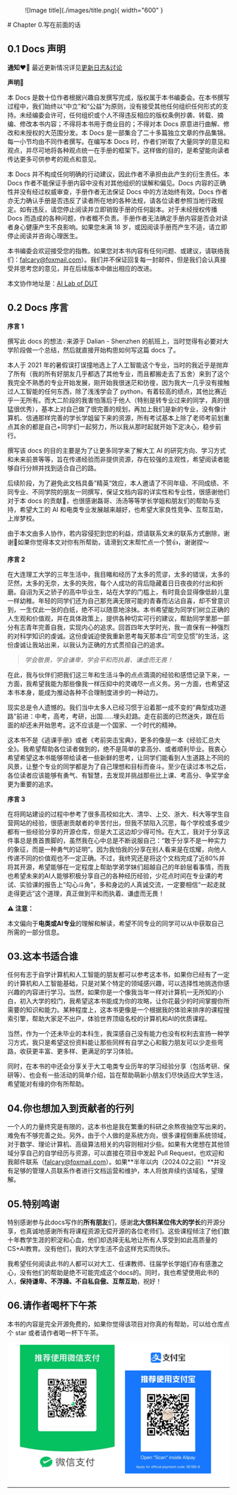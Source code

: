 <figure markdown>
  ![Image title](./images/title.png){ width="600" }
</figure>
# Chapter 0.写在前面的话

## 0.1 Docs 声明
**通知❤️‍🔥**
最近更新情况详见[更新日志&讨论](https://dutailab.wiki/TODOLIST/)

**声明📖**

本 Docs 是数十位作者根据兴趣自发撰写完成，版权属于本书编委会。在本书撰写过程中，我们始终以“中立”和“公益”为原则，没有接受其他任何组织任何形式的支持。未经编委会许可，任何组织或个人不得违反相应的版权条例抄袭、转载、摘编、修改本书内容；不得将本书用于商业目的；不得对本 Docs 原意进行曲解、修改和未授权的大范围分发。本 Docs 是一部集合了二十多篇独立文章的作品集锦。每一小节均由不同作者撰写。在编写本 Docs 时，作者们听取了大量同学的意见和观点，并尽可地将各种观点统一在手册的框架下。这样做的目的，是希望能向读者传达更多可供参考的观点和意见。

本 Docs 并不构成任何明确的行动建议，因此作者不承担由此产生的衍生责任。本 Docs 作者不能保证手册内容中没有对其他组织的误解和偏见。Docs 内容的正确性并没有经过权威审查，手册作者无法保证 Docs 中的方法始终有效。Docs 作者亦无力确认手册是否违反了读者所在地的各种法规，请各位读者参照当地行政规定。如有违反，请您停止阅读并立即销毁手册的任何副本。对于未经授权传播 Docs 而造成的各种问题，作者概不负责。手册作者无法确定手册内容是否会对读者身心健康产生不良影响。如果您未满 18 岁，或因阅读手册而产生不适，请立即停止阅读并咨询心理医生。

本书编委会欢迎接受您的指教。如果您对本书内容有任何问题、或建议，请联络我们：[falcary@foxmail.com](mailto:falcary@foxmail.com)）。我们并不保证回复每一封邮件，但是我们会认真接受并思考您的意见，并在后续版本中做出相应的改进。

本文协作地址是：[AI Lab of DUT](https://ujsosoymgz.feishu.cn/docx/LX8ldzcqCoB11GxCFDGcogFAnie?from=from_copylink)  

## 0.2  Docs 序言

**序言 1** 

撰写此 docs 的想法💡来源于 Dalian - Shenzhen 的航班上，当时觉得有必要对大学阶段做一个总结，然后就直接开始构思如何写这篇 docs 了。

本人于 2021 年的暑假误打误撞地选上了人工智能这个专业，当时的我近乎是抛弃了所有（我的所有好朋友几乎都选了其他专业，而且都搬走去了五舍）来到了这个我完全不熟悉的专业开始发展，刚开始我很迷茫和彷徨，因为我大一几乎没有接触过人工智能的任何东西，除了浅浅学会了 python，有着较高的绩点，其他比赛近乎一无所有。而大二阶段的我害怕落后于他人（特别是转专业过来的同学，真的很猛很优秀），基本上对自己做了很完善的规划，再加上我们是新的专业，没有像计算机、信通那样完善的学长学姐留下来的资源，所有考试基本上除了老师考前划重点其余的都是自己+同学们一起努力，所以我从那时起就开始下定决心，稳步前行。

撰写该 docs 的目的主要是为了让更多同学来了解大工 AI 的研究方向、学习方式和未来前景等等，旨在传递经验而非提供资源，存在较强的主观性，希望阅读者能够自行分辨并找到适合自己的路。

后续阶段，为了避免此文档具备”精英“效应，本人邀请了不同年级、不同成绩、不同专业、不同学院的朋友一同撰写，保证文档内容的详实性和专业性，很感谢他们对于本 docs 的贡献🎉，也很感谢磊哥、汤汤等等学长学姐和朋友们的帮助与支持，希望大工的 AI 和电类专业发展越来越好，也希望大家良性竞争、互帮互助，上岸梦校。

由于本文由多人协作，若内容侵犯到您的利益，烦请联系文末的联系方式删除，谢谢🙏如果你觉得本文对你有所帮助，请滑到文末帮忙点一个赞👍，谢谢捏～

**序言 2**

在大连理工大学的三年生活中，我目睹和经历了太多的荒谬，太多的错误，太多的茫然，太多的无奈，太多的失败，每个人成功的背后隐藏着日日夜夜的付出和折磨。自诩为天之骄子的高中毕业生，站在大学的门槛上，有时竟会显得像低龄儿童一样幼稚。年轻的同学们还为自己那充满无限可能的青春而沾沾自喜，却不曾意识到，一生仅此一张的白纸，绝不可以随意地涂抹。本书希望能为同学们树立正确的人生观和价值观，并在具体政策上，提供各种切实可行的建议，帮助同学里那一部分有志青年完善自我，实现内心的追求。回首四年大学时光，我一直保有一种强烈的对科学知识的虔诚。这份虔诚迫使我重新思考每天那本应“司空见惯”的生活，这份虔诚让我站出来，以我认为正确的方式贯彻自己的追求。

> *学会敬畏，学会谦卑，学会平和而执着、谦虚而无畏！*

在此，我与伙伴们把我们这三年和生活斗争的点点滴滴的经验和感悟记录下来，一方面，我希望我能为那些像我一样压抑中的灵魂尽一点义务。另一方面，也希望这本书本身，能成为推动各种不合理制度进步的一种动力。

现实总是令人遗憾的。我们当中太多人已经习惯于沿着那一成不变的“典型成功道路”前进：中考，高考，考研，出国......埋头赶路。走在前面的已然迷失，跟在后面的却还未开始思考。这不应该是一个国家、一个时代的精神。

这本书不是《逃课手册》或者《考前突击宝典》，更多的像是一本《经验汇总大全》。我希望帮助各位读者做到的，绝不是简单的拿高分、或者顺利毕业。我衷心希望希望这本书能够带给读者一些新鲜的思考，让同学们能看到人生道路上不同的风景，让整个专业的同学都是为了自己理想和目标而奋斗。至少在读过本书之后，各位读者应该能够有勇气、有智慧，去发现并挑战那些比上课、考高分、争奖学金更为重要的追求。

**序言 3**

在将网站建设的过程中参考了很多高校如北大、清华、上交、浙大、科大等学生自营网站的经验，很感谢贡献者的辛苦付出，但我不禁陷入沉思，每个学校或多或少都有一些经验分享的开源仓库，但是大工这边却少得可怜。在大工，我对于分享这件事总是畏首畏脚的，虽然我在心中总是不断说服自己：“敢于分享不是一种实力的象征，而是一种勇气的证明”。因为我怕我的分享在别人看来是在炫耀，向他人传递不同的价值观也不一定正确。不过，我终究还是将这个文档完成了近80%并将其开源，希望能够在一定程度上帮助学弟学妹们超越自己的年龄层看事情，而我也希望未来的AI人能够积极分享自己的各种经历经验，少花点时间在专业课的考试、实验课的报告上“勾心斗角”，多和身边的人真诚交流，一定要相信“一起走就走得更远”这个道理，真正做到平和而执着、谦虚而无畏！

**⚠️ 注意：**

本文偏向于**电类或AI专业**的理解和解读，希望不同专业的同学可以从中获取自己所需的一部分信息。

## 03.这本书适合谁

任何有志于自学计算机和人工智能的朋友都可以参考这本书，如果你已经有了一定的计算机和人工智能基础，只是对某个特定的领域感兴趣，可以选择性地挑选你感兴趣的内容进行学习。当然，如果你是一个像我当年一样对计算机一无所知的小白，初入大学的校门，我希望这本书能成为你的攻略，让你花最少的时间掌握你所需要的知识和能力。某种程度上，这本书更像是一个根据我的体验来排序的课程搜索引擎，帮助大家足不出户，体验世界顶级名校的计算机和AI的优质课程。

当然，作为一个还未毕业的本科生，我深感自己没有能力也没有权利去宣扬一种学习方式，我只是希望这份资料能让那些同样有自学之心和毅力朋友可以少走些弯路，收获更丰富、更多样、更满足的学习体验。

同时，在本书的中还会分享关于大工电类专业历年的学习经验分享（包括考研、保研等）、也会有一些活动的简单介绍，旨在帮助萌新小朋友们尽快适应大学生活，希望能对有缘的你有所帮助。



## 04.你也想加入到贡献者的行列

一个人的力量终究是有限的，这本书也是我在繁重的科研之余熬夜抽空写出来的，难免有不够完善之处。另外，由于个人做的是系统方向，很多课程侧重系统领域，对于数学、理论计算机、高级算法相关的内容则相对少些。如果有大佬想在其他领域分享自己的自学经历与资源，可以直接在项目中发起 Pull Request，也欢迎和我邮件联系（[falcary@foxmail.com](mailto:falcary@foxmail.com)）。如果**半年以内（2024.02之前）**并没有足够的管理人员联系作者进行文档运营和维护，本人将放弃续约该域名，望理解。

## 05.特别鸣谢

特别感谢参与此docs写作的**所有朋友**们，感谢**北大信科某位伟大的学长**的开源分享，也真诚地感谢所有将课程资源无偿开源的各位老师们。这些课程倾注了他们数十年教学生涯的积淀和心血，他们却选择无私地让所有人享受到如此高质量的CS+AI教育。没有他们，我的大学生活不会这样充实而快乐。

我希望任何阅读此书的人都可以对大工、任课教师、往届学长学姐们存有感激之心，没有他们的帮助是绝不可能完成这个docs的。同时，我也希望使用此书的人，**保持谦卑、不浮躁、不自私自傲、互帮互助**，祝好！

## 06.请作者喝杯下午茶

本书的内容是完全开源免费的，如果你觉得该项目对你真的有帮助，可以给仓库点个 star 或者请作者喝一杯下午茶。

![Image title](./images/PAYMENT.png)

------

<script src="https://giscus.app/client.js"
        data-repo="AnonymousDUTAI/SREKCARC-IA-TUD"
        data-repo-id="R_kgDOKG3dKg"
        data-category="General"
        data-category-id="DIC_kwDOKG3dKs4CYmFw"
        data-mapping="pathname"
        data-strict="0"
        data-reactions-enabled="1"
        data-emit-metadata="0"
        data-input-position="top"
        data-theme="preferred_color_scheme"
        data-lang="zh-CN"
        data-loading="lazy"
        crossorigin="anonymous"
        async>
</script>

<script>
    var palette = __get("__palette")
    if (palette && typeof palette.color === "object") {
        if (palette.color.scheme === "slate") {
            const giscus = document.querySelector("script[src*=giscus]")
            giscus.setAttribute("data-theme", "dark_protanopia")
        }
    }

    document.addEventListener("DOMContentLoaded", function () {
        const ref = document.querySelector("[data-md-component=palette]")
        ref.addEventListener("change", function () {
            var palette = __get("__palette")
            if (palette && typeof palette.color === "object") {
                const theme = palette.color.scheme === "slate" ? "dark_protanopia" : "light_protanopia"
                const frame = document.querySelector(".giscus-frame")
                frame.contentWindow.postMessage({
                    giscus: { setConfig: { theme } }
                }, "https://giscus.app")
            }
        })
    })
</script>

<!-- Google tag (gtag.js) -->
<script async src="https://www.googletagmanager.com/gtag/js?id=G-WKNQN4V76J"></script>
<script>
  window.dataLayer = window.dataLayer || [];
  function gtag(){dataLayer.push(arguments);}
  gtag('js', new Date());
  gtag('config', 'G-WKNQN4V76J');
</script>